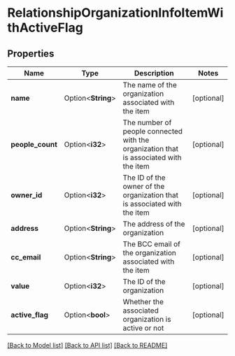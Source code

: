 # RelationshipOrganizationInfoItemWithActiveFlag

## Properties

Name | Type | Description | Notes
------------ | ------------- | ------------- | -------------
**name** | Option<**String**> | The name of the organization associated with the item | [optional]
**people_count** | Option<**i32**> | The number of people connected with the organization that is associated with the item | [optional]
**owner_id** | Option<**i32**> | The ID of the owner of the organization that is associated with the item | [optional]
**address** | Option<**String**> | The address of the organization | [optional]
**cc_email** | Option<**String**> | The BCC email of the organization associated with the item | [optional]
**value** | Option<**i32**> | The ID of the organization | [optional]
**active_flag** | Option<**bool**> | Whether the associated organization is active or not | [optional]

[[Back to Model list]](../README.md#documentation-for-models) [[Back to API list]](../README.md#documentation-for-api-endpoints) [[Back to README]](../README.md)



